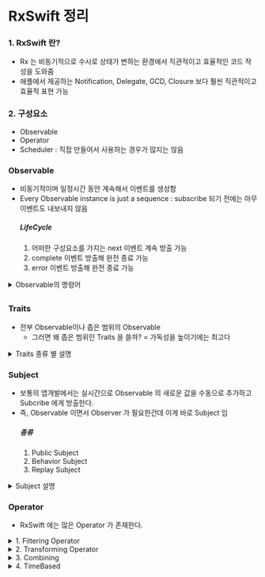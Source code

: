 # RxSwift 정리
### 1. RxSwift 란?
- Rx 는 비동기적으로 수시로 상태가 변하는 환경에서 직관적이고 효율적인 코드 작성을 도와줌
- 애플에서 제공하는 Notification, Delegate, GCD, Closure 보다 훨씬 직관적이고 효율적 표현 가능

### 2. 구성요소
- Observable
- Operator
- Scheduler : 직접 만들어서 사용하는 경우가 많지는 않음

### Observable
- 비동기적이며 일정시간 동안 계속해서 이벤트를 생성함
- Every Observable instance is just a sequence : subscribe 되기 전에는 아무 이벤트도 내보내지 않음
    ##### LifeCycle
    1. 어떠한 구성요소를 가지는 next 이벤트 계속 방출 가능
    2. complete 이벤트 방출해 완전 종료 가능
    3. error 이벤트 방출해 완전 종료 가능

<details>
<summary>Observable의 명령어 </summary>
<div markdown="1">

1. Just : 하나의 요소만 포함하는 Observable 시퀀스를 생성하는 명령어
    ```swift
    Observable<Int>.just(1)
        .subscribe(onNext: {
            print($0)
        })
        // 1
    ```

2. Of : 하나 이상의 이벤트를 넣을 수 있는 명령어
    ```swift
    Observable<Int>.of(1,2,3)
        .subscribe(onNext: {
            print($0)
        })
    // 1
    // 2
    // 3
    ```
    ----------
    ```swift
    Observable<Int>.of([1,2,3])
        .subscribe(onNext: {
            print($0)
        })  
    // [1,2,3]
    ```
    
3. From : array 형태의 요소만 받는 명령어
    <details>
    <summary>코드</summary>
    <div markdown="1">
    ```swift
    Observable.from([1,2,3]) 
    .subscribe(onNext:{
        print($0)
    })
    // 1
    // 2
    // 3
    ```
    <div>
    </details>
4. Subscribe : 어떤 명령어를 사용을 하던 구독을 하지 않으면 그 값을 보여주지 않음
    - onNext 와 같은 내부 파라미터를 선언하지 않으면 과정을 보여주게 됨
    ```swift
    Observable.of(1,2,3).subscribe{ print($0) }
    // next(1)
    // next(2)
    // next(3)
    // completed
    ```
    ----------
    ```swift
    Observable.of(1,2,3).subscribe {
        if let element = $0.element {
            print(element)
        }
    }
    // 1
    // 2
    // 3
    ```

5. Empty : 아무런 요소를 가지지 않음
    - 아무런 요소를 가지지 않기에 Observable 에서 타입 추론 할 수 없음
    - Type을 명시적으로 써주면 추론이 가능해진다. void 와 매우 잘 맞음
    - 즉시 종료하고자 하는 Observable 을 갖고자 하거나, 의도적으로 0개의 값을 갖는 Observable 리턴시 사용
    ```swift
    Observable.empty().subscribe { print($0) }
    //
    ```
    ----------
    ```swift
    Observable<Void>.empty().subscribe { print($0) }
    // completed
    ```
    ----------
    ```swift
    Observable<Void>.empty()
    .subscribe(onNext: {},
               onCompleted: { print("Completed") } )
    // completed
    ```
    ----------
    ```swift
    Observable<Int>.empty()
    .subscribe(onNext: {_ in
    	print("Next"
    },
               onCompleted: { print("Completed") } )
    // completed
    ```

6. Never : 작동은 하지만 아무것도 내보내지 않음 -> debug 를 사용해 동작 되는지 확인 가능
    ```swift
    Observable.never()
    .subscribe(onNext: {
        print($0)
    },
               onCompleted: {
        print("Completed")
    })
    //
    ```
    ----------
    ```swift
    Observable.never()
    .debug()
    .subscribe(onNext: {
        print($0)
    },
               onCompleted: {
        print("Completed")
    })
    // 2022-10-26 00:44:36.770: Observable.playground:61 (__lldb_expr_123) -> subscribed
    ```

7. Range : start 값을 count 만큼 증가하면서 요소에 추가함 -> 반복문 느낌이랄까
    ```swift
    Observable.range(start: 1, count: 10)
    .subscribe(onNext: {
        print("2*\($0) = \(2*$0)")
    },
               onCompleted: {
        print("Completed")
    })
    // 2*1 = 2
    // 2*2 = 4
    // 2*3 = 6
    // 2*4 = 8
    // 2*5 = 10
    // 2*6 = 12
    // 2*7 = 14
    // 2*8 = 16
    // 2*9 = 18
    // 2*10 = 20
    // Completed
    ```

8. Dispose : Subscribe 를 끊고 싶을 때 사용함 -> 메모리 누수 방지를 위해 사용
    ```swift
    Observable.of(1,2,3)
    .subscribe(onNext: {
        print($0)
    }).dispose()
    // 1
    // 2
    // 3
    ```

9. DisposeBag : 8번과 같지만 사용법이 조금 다름
    ```swift
    let disposeBag = DisposeBag()
    Observable.of(1,2,3)
    .subscribe(onNext: {
        print($0)
    }).disposed(by: disposeBag)
    // 1
    // 2
    // 3
    ```

10. Create : escaping Closure 로 Any Observable 을 취하고 diposable 을 리턴하는 방식
    - Error 는 error 단에서 Observable을 종료시킴
    ```swift
    Observable.create { observer -> Disposable in
        observer.onNext(1)
        observer.onCompleted()
        observer.onNext(2)
        return Disposables.create()
    } .subscribe{ print($0) }
        .disposed(by: disposeBag)
    // 1
    ```
    ----------
    ```swift
    enum MyError: Error {
        case anError
    }
    
    Observable.create { observer -> Disposable in
        observer.onNext(1)
        observer.onError(MyError.anError)
        observer.onCompleted()
        return Disposables.create()
    }.subscribe(
        onNext: {
            print($0)
        },
        onError: {
            print($0.localizedDescription)
        },
        onCompleted: {
            print("Completed")
        },
        onDisposed: {
            print("Disposed")
        }
    ).disposed(by: disposeBag)
    // 1
    // The operation couldn’t be completed. (__lldb_expr_123.MyError error 0.)
    // Disposed
    ```

11. Deffered : subscribe 를 기다리는 Observable을 만드는 대신, 각 subscribe에 Observable 항목을 제공하는 Observable Factory를 만드는 방식
    - 그냥 observable을 모아서 만들고 한 번에 subscribe 하는 느낌
    ```swift
    Observable.deferred {
        Observable.of(1,2,3)
    }.subscribe{ print($0) }
        .disposed(by: disposeBag)
    // next(1)
    // next(2)
    // next(3)
    // completed
    ```
    ----------
    ```swift
    var shake: Bool = false
    let factory: Observable<String> = Observable.deferred {
        shake = !shake
        if shake {
            return Observable.of("🤝")
        } else {
            return Observable.of("👏")
        }
    }
    for _ in 0...3 {
        factory.subscribe(onNext: { print($0) } )
            .disposed(by: disposeBag)
    }
    // 🤝
    // 👏
    // 🤝
    // 👏
    ```
</div>
</details>

##

### Traits
- 전부 Observable이나 좁은 범위의 Observable
  - 그러면 왜 좁은 범위인 Traits 을 쓸까? = 가독성을 높이기에는 최고다

<details>
<summary>Traits 종류 별 설명</summary>

1. single
- .Success 와 .Error 로 만 구성이 되어있음
  1. .Success : .Next와 .Complete를 합친거와 같음
  2. .Error : error 발생 후 완전히 종료 
- Subscribe 가 Observable의 Subscribe 와 종류가 다름
```swift
Single<String>.just("👍")
    .subscribe(onSuccess: { print($0) },
               onFailure: { print("ERROR: \($0)")},
               onDisposed: { print("disposed")})
    .disposed(by: disposeBag)

// 👍
// disposed
```
---
- Observable을 single로 사용 하는 방법
```swift
Observable<String>.just("👻")
    .asSingle()
    .subscribe(onSuccess: { print($0) },
               onFailure: { print("ERROR: \($0)") },
               onDisposed: { print("disposed") })
    .disposed(by: disposeBag)

// 👻
// disposed
```
----
- Single은 네크워크 환경에서도 주로 사용을 함
```swift
struct SomeJson: Decodable {
    let name: String
}

enum JSONError: Error {
    case decodingError
}

let json1 = """
{"name":"Park"}
"""

let json2 = """
{"my_name":"two"
"""

func decode(json: String) -> Single<SomeJson> {
    Single<SomeJson>.create { observer -> Disposable in
        guard let data = json.data(using: .utf8),
              let json = try? JSONDecoder().decode(SomeJson.self, from: data)
        else {
            observer(.failure(JSONError.decodingError))
            return Disposables.create()
        }
        observer(.success(json))
        return Disposables.create()
    }
}

decode(json: json1)
    .subscribe {
        switch $0 {
        case .success(let json):
            print(json.name)
        case .failure(let error):
            print(error)
        }
    }.disposed(by: disposeBag)

// Park
```


2. maybe
- Single과 유사함
- .Success, .Completed, .Error 로 구성
    1. .Success : = .Success
    2. .Completed : 아무런 값도 방출하지 않고 그냥 Complete 됨
    3. .Error : = .error
```swift
Maybe<String>.just("🤖")
    .subscribe(onSuccess: {print($0)},
               onError: {print($0)},
               onCompleted: {print("Completed")},
               onDisposed: {print("disposed")})
    .disposed(by: disposeBag)

// 🤖
// disposed
```
----
- Observable을 maybe로 사용하는 방법
```swift
Observable<String>.create { observer -> Disposable in
    observer.onError(TraitsError.maybe)
    return Disposables.create()
}.asMaybe()
    .subscribe(onSuccess: {print("성공: \($0)")},
               onError: {print("에러: \($0)")},
               onCompleted: {print("Completed")},
               onDisposed: {print("disposed")})
    .disposed(by: disposeBag)

// 에러: maybe
// disposed
```

3. completable
- .Completed, .Error 로 구성
    1. .Completed : 어떠한 값도 방출하지 않음
    2. .Error : = .error
- Single이나 maybe는 앞에 as 명령어를 써서 Observable을 바꿀 수 있지만, Completable은 그런게 읎음
- Completable은 .create 명령어로 생성함
- 동기식 연산을 확인하기에 유용하게 쓰일 수 있음

```swift
Completable.create { observer -> Disposable in
    observer(.completed)
    return Disposables.create()
}.subscribe(onCompleted: {print("Completed")},
            onError: {print("Error: \($0)")},
            onDisposed: {print("disposed")})
.disposed(by: disposeBag)

// Completed
// disposed
```
----
```swift
Completable.create { observer -> Disposable in
    observer(.error(TraitsError.completable))
    return Disposables.create()
}.subscribe(onCompleted: {print("Completed")},
            onError: {print("Error: \($0)")},
            onDisposed: {print("disposed")})
.disposed(by: disposeBag)

// Error: completable
// disposed
```

<div markdown="1">


</div>
</details>

### Subject
- 보통의 앱개발에서는 실시간으로 Observable 의 새로운 값을 수동으로 추가하고 Subcribe 에게 방출한다.
- 즉, Observable 이면서 Observer 가 필요한건데 이게 바로 Subject 임
    ##### 종류
    1. Public Subject
    2. Behavior Subject
    3. Replay Subject

<details>
<summary>Subject 설명</summary>
<div markdown="1">

1. Public Subject : 비어있는 상태로 시작해서 새 값이 발생하면 새 값을 subscribe 에 방출함
    - 결과에서 보면 알 수 있듯이 처음 .onNext 는 subscribe 가 되지 않아 출력이 되지 않으며 마지막 .onNext 는 dispose 되어 출력 되지 않음

    ```swift
    let publishSubject = PublishSubject<String>()
    publishSubject.onNext("Hello")
        
    let subscriber1 = publishSubject
        .subscribe(onNext: { print($0) })
    publishSubject.onNext("Hi?")
    publishSubject.onNext("Can U hear me?")

    subscriber1.dispose()

    let subscriber2 = publishSubject
        .subscribe(onNext:{ print($0) })

    publishSubject.onNext("Hello~?")
    publishSubject.onCompleted()

    publishSubject.onNext("It's done")

    subscriber2.dispose()

    publishSubject
        .subscribe{
            print("3rd Subscribe:", $0.element ?? $0)
        }.disposed(by: disposeBag)
            
    publishSubject.onNext("R U Sure?")

    // Hi?
    // Can U hear me?
    // Hello~?
    // 3rd Subscribe: completed
    ```

2. Behavior Subject : 하나의 초기값을 가진 상태로 시작해 새 Subscribe가 생겼을 때, 초기값 또는 최근값을 방출함
    - Observable 은 subscribe 내에서 값을 가지고 활용을 하지만 Behavior Subject 는 value 를 뽑아내는게 가능함

    ```swift
   enum SubjectError: Error {
        case error1
    }

    let behaviorSubject = BehaviorSubject<String>(value: "initValue")
    behaviorSubject.onNext("First Value")

    behaviorSubject.subscribe {
        print("First: ", $0.element ?? $0)
    }.disposed(by: disposeBag)

    behaviorSubject.onError(SubjectError.error1)

    behaviorSubject.subscribe {
        print("Second: ", $0.element ?? $0)
    }.disposed(by: disposeBag)

    // First:  First Value
    // First:  error(error1)
    // Second:  error(error1)
    ```
        
    3. Replay Subject : 버퍼를 두고 초기화를 하게 되고 버퍼사이즈 만큼의 이벤트를 유지하며 새 subscribe 발생시 이벤트를 방출함

    ```swift
    let replaySubject = ReplaySubject<String>.create(bufferSize: 2)

    replaySubject.onNext("First")
    replaySubject.onNext("Second")
    replaySubject.onNext("Third")

    replaySubject.subscribe {
        print("First SubScriber:", $0.element ?? $0)
    }.disposed(by: disposeBag)

    replaySubject.subscribe {
        print("Second Subscribe: ", $0.element ?? $0)
    }.disposed(by: disposeBag)

    replaySubject.onNext("Fourth")
    replaySubject.onError(SubjectError.error1)
    replaySubject.dispose()

    replaySubject.subscribe {
        print("Third Subscribe: ", $0.element ?? $0)
    }.disposed(by: disposeBag)

    // First SubScriber: Second
    // First SubScriber: Third
    // Second Subscribe:  Second
    // Second Subscribe:  Third
    // First SubScriber: Fourth
    // Second Subscribe:  Fourth
    // First SubScriber: error(error1)
    // Second Subscribe:  error(error1)
    // Third Subscribe:  error(Object `RxSwift.(unknown context at $10573f460).ReplayMany<Swift.String>` was already disposed.)
    ```
</div>
</details>

### Operator
- RxSwift 에는 많은 Operator 가 존재한다.

<details>
<summary>1. Filtering Operator</summary>
<div markdown="1">

1. ignoreElements : onNex를 무시한다고 보면 됨
```swift
let sleepMode = PublishSubject<String>()

sleepMode
    .ignoreElements()
    .subscribe { _ in
        print("WAkE UP!!!")
    }.disposed(by: disposeBag)

sleepMode.onNext("WAKEEEEE")
sleepMode.onNext("WAKEEEEE")
sleepMode.onNext("WAKEEEEE")
sleepMode.onCompleted()

// WAKE UP!!
```

2. element(at:) : 특정 인덱스 번호(값이 아님!!!)에 대한 onNext 만 방출
```swift
let secondWake = PublishSubject<String>()

secondWake
    .element(at: 2)
    .subscribe(onNext: {
        print($0)
    }).disposed(by: disposeBag)

secondWake.onNext("0")
secondWake.onNext("1")
secondWake.onNext("2")
secondWake.onNext("3")
secondWake.onNext("4")

// 2
```

3. filter : 조건에 부합하는 요소들만 방출
```swift
Observable.of(1,2,3,4,5,6,7,8)
    .filter { $0 % 2 == 0 }
    .subscribe(onNext : {
        print($0)
    }).disposed(by: disposeBag)
    
// 2
// 4
// 6
// 8
```

4. skip : 첫번째 요소부터 n번째 요소까지 스킵
```swift
Observable.of(1,2,3,4,5,6,7)
    .skip(5)
    .subscribe(onNext: {
        print($0)
    }).disposed(by: disposeBag)
    
// 6
// 7
```

5. skip(while:) : 어떤 요소를 내보내지 않다가 조건에 맞을 경우 내보냄
```swift
Observable.of(1,2,3,4,5,6,7,8,9)
    .skip(while: {
        $0 < 8
    })
    .subscribe(onNext: {
        print($0)
    }).disposed(by: disposeBag)

// 8
// 9
```

6. skip(until:) : until에 있는 Observable이 방출되기 전까지 그 전의 동작에 대해서는 무시
```swift
let person = PublishSubject<String>()
let openTime = PublishSubject<String>()

person
    .skip(until: openTime)
    .subscribe(onNext: {
        print($0)
    }).disposed(by: disposeBag)

person.onNext("First")
person.onNext("Second")
openTime.onNext("Open")
person.onNext("Third")

// Third
```

7. take : 첫번째부터 n번째까지만 내보내고 그 이후는 스킵 > skip의 반대 방식
```swift
Observable.of(1,2,3,4,5)
    .take(3)
    .subscribe(onNext: {
        print($0)
    }).disposed(by: disposeBag)
    
// 1
// 2
// 3
```

8. take(while:) : 요소들을 내보내다가 조건에 맞는 경우 요소를 내보내지 않음 > skip(while:)의 반대 방식
```swift
Observable.of(1,2,3,4,5)
    .take(while: {
        $0 != 3
    })
    .subscribe(onNext: {
        print($0)
    }).disposed(by: disposeBag)
    
// 1
// 2
```

9. enumerated : 방출될때 해당 요소의 인덱스까지 같이 방출함 > 방출된 요소의 인덱스 필요할 때 사용함
```swift
Observable.of(1,2,3,4,5)
    .enumerated()
    .take(while: {
        $0.index < 3
    }).subscribe(onNext: {
        print($0)
    }).disposed(by: disposeBag)
    
// (index: 0, element: 1)
// (index: 1, element: 2)
// (index: 2, element: 3)
```

10. take(until:) : until에 들어있는 Observable이 방출된 후의 동작은 무시 > skip(until:)과 반대로 작용
```swift
let applicate = PublishSubject<String>()
let end = PublishSubject<String>()

applicate
    .take(until: end)
    .subscribe(onNext: {
        print($0)
    }).disposed(by: disposeBag)

applicate.onNext("First")
applicate.onNext("Second")  
end.onNext("End")
applicate.onNext("Third")

// First
// Second
```

11. distinctUntilChanged : 연달아 같은 값이 입력될 때 중복된 값을 무시하는 필터
```swift
Observable.of(1,1,2,2,3,3,4,4,5,5,1,2,2,2,2,3)
    .distinctUntilChanged()
    .subscribe(onNext: {
        print($0)
    }).disposed(by: disposeBag)
    
// 1
// 2
// 3
// 4
// 5
// 1
// 2
// 3
```

</div>
</details>

<details>
<summary>2. Transforming Operator</summary>
<div markdown="1">

1. toArray : 독립적으로 많은 양의 요소를 넣어도 하나의 array로 나오게 만듬 > 요소를 배열로 append 같은거지 뭐.
```swift
Observable.of(1,2,3,4,5)
    .toArray()
    .subscribe(onSuccess: {
        print($0)
    } ).disposed(by: disposeBag)

// [1, 2, 3, 4, 5]
```

2. map : map = map
```swift
Observable.of(Date())
    .map { date -> String in
        let dateFormatter = DateFormatter()
        dateFormatter.dateFormat = "yyyy-MM-dd"
        dateFormatter.locale = Locale(identifier: "ko_KR")
        return dateFormatter.string(from: date)
    }.subscribe(onNext: {
        print($0)
    }).disposed(by: disposeBag)
    
// 2022-08-10
```

3. flatMap : Observable 안에 Observable 같이 중첩되어 있는 경우에 이 명령어로 꺼내 볼 수 있음
- koreaMember 는 BowMan 이면서 Player 이므로 score를 보기 위해서 사용함
- 결과는 초기값이 있는 상황에서 koreaMember가 onNext 가 되었으므로 그 값이 나오고 후에 onNext 로 점수를 넣게되어 값이 방출됨
```swift
protocol Player {
    var score: BehaviorSubject<Int> { get }
}

struct BowMan: Player {
    var score: BehaviorSubject<Int>
}

let koreaMember = BowMan(score: BehaviorSubject<Int>(value: 10))
let amricaMember = BowMan(score: BehaviorSubject<Int>(value: 8))

let stadium = PublishSubject<Player>()

stadium
    .flatMap { Player in
        Player.score
    }.subscribe(onNext: {
        print($0)
    }).disposed(by: disposeBag)

stadium.onNext(koreaMember)
koreaMember.score.onNext(10)

stadium.onNext(amricaMember)
amricaMember.score.onNext(10)

// 10
// 10
// 8
// 10
```

4. flatMapLatest : 가장 최근의 Observable에서 값을 생성하고 그 이전에 발생한 Observable의 subscribe를 해지 > flat + switchLatest 의 형태라 보면 됨
- 결과에서 처음 seoul이 onNext 될 때 초기값이 7이 나오게 되고 다시 onNext 되었을 때 9가 나오게 된다.
- 하지만 두번째 contest에 jeju가 onNext 되면서 flatMapLatest 의 기능인 가장 최근의 Observable 에서 값을 생성하는 기능으로 seoul의 subscribe는 해지된다.
- 즉, 3번째 결과인 6은 jeju 의 초기값인 6이지만 4번째 결과인 8은 seoul.score.onNext(10)을 했음에도 
contest.onNext(jeju) 이 명령어로 해지가 되었기에 그 값은 방출되지 않고 바로 다음 명령어인 
jeju.score.onNext(8) 가 동작해 8이 방출되었다.

```swift
struct Jump: Player {
    var score: BehaviorSubject<Int>
}

let seoul = Jump(score: BehaviorSubject<Int>(value: 7))
let jeju = Jump(score: BehaviorSubject<Int>(value: 6))

let contest = PublishSubject<Player>()

contest
    .flatMapLatest { Player in
        Player.score
    }.subscribe(onNext: {
        print($0)
    }).disposed(by: disposeBag)

contest.onNext(seoul)
seoul.score.onNext(9)

contest.onNext(jeju)
seoul.score.onNext(10)
jeju.score.onNext(8)


// 7
// 9
// 6
// 8
```

5. materialize and dematerialize : Observable을 Observable의 이벤트로 변환해야 할 때 사용.
- 보통의 경우 Observable 속성을 가진 Observable을 제어할 수 없는데 외부적으로 Observable이 종료되는것을 방지하기 위해서 error 이벤트를 처리하고 싶을 수 있는 데 그때 사용함
```swift
enum Foul: Error {
    case FastStart
}

struct Runner: Player {
    var score: BehaviorSubject<Int>
}

let kim = Runner(score: BehaviorSubject<Int>(value: 0))
let lee = Runner(score: BehaviorSubject<Int>(value: 1))

let game = BehaviorSubject<Player>(value: kim)

game
    .flatMapLatest { Player in
        Player.score
            .materialize()
    }.subscribe(onNext: {
        print($0)
    }).disposed(by: disposeBag)

kim.score.onNext(1)
kim.score.onError(Foul.FastStart)
kim.score.onNext(2)

game.onNext(lee)

// next(0)
// next(1)
// error(FastStart)
// next(1)
```
----
- materialize를 사용하지 않을 경우
- 사용하지 않을 경우 Error가 발생하게 되면 그 순간 완전종료되어 그 다음 진행이 되지 않게 됨
```swift
enum Foul: Error {
    case FastStart
}

struct Runner: Player {
    var score: BehaviorSubject<Int>
}

let kim = Runner(score: BehaviorSubject<Int>(value: 0))
let lee = Runner(score: BehaviorSubject<Int>(value: 1))

let game = BehaviorSubject<Player>(value: kim)

game
    .flatMapLatest { Player in
        Player.score
    }.subscribe(onNext: {
        print($0)
    }).disposed(by: disposeBag)

kim.score.onNext(1)
kim.score.onError(Foul.FastStart)
kim.score.onNext(2)

game.onNext(lee)

// 0
// 1
// Unhandled error happened: FastStart
```
- dematerialize : materialize 에서 동작 과정까지 나오던 걸 없애고 보여준다.

```swift
enum Foul: Error {
    case FastStart
}

struct Runner: Player {
    var score: BehaviorSubject<Int>
}

let kim = Runner(score: BehaviorSubject<Int>(value: 0))
let lee = Runner(score: BehaviorSubject<Int>(value: 1))

let game = BehaviorSubject<Player>(value: kim)

game
    .flatMapLatest { Player in
        Player.score
            .materialize()
    }
    .filter {
        guard let error = $0.error else { return true}
        print(error)
        return false
    }.dematerialize()
    .subscribe(onNext: {
        print($0)
    }).disposed(by: disposeBag)

kim.score.onNext(1)
kim.score.onError(Foul.FastStart)
kim.score.onNext(2)

game.onNext(lee)

// 0
// 1
// FastStart
// 1
```

</div>
</details>




<details>
<summary>3. Combining</summary>
<div markdown="1">

- 다양한 방법으로 시퀀스를 모으고 각각의 시퀀스 내 데이터들을 병합하는 방법

1. startWith : startWith에 들어간게 가장 먼저 방출 됨
```swift
let yellowClass = Observable.of("😁","🥲","🤭")

yellowClass
    .enumerated() // Observable 의 index 와 elements 를 분리 해주는 명령
    .map ({ index, element in
        return element + "어린이" + "\(index)"
    })
    .startWith("😆선생님") // 당연히 해당 Observable 과 동일한 타입으로 들어가야 함
    .subscribe(onNext: {
        print($0)
    }).disposed(by: disposeBag)
// 😆선생님
// 😁어린이0
// 🥲어린이1
// 🤭어린이2
```

2. concat : 지정된 순서에 맞게 방출 됨
- startWith는 concat의 변형이라 할 수 있음
```swift
let yellowClassChildren = Observable.of("😁","🥲","🤭")
let teacher = Observable.of("😆선생님")

let walkInLine = Observable
    .concat([teacher,yellowClassChildren])
    .subscribe(onNext: {
        print($0)
    }).disposed(by: disposeBag)

// 😆선생님
// 😁
// 🥲
// 🤭
```
---
```swift
teacher
    .concat(yellowClassChildren)
    .subscribe(onNext: {
        print($0)
    }).disposed(by: disposeBag)

// 😆선생님
// 😁
// 🥲
// 🤭
```

3. concatMap : flatMap과 밀접한 관계를 갖고 있다고 보면 됨
- 각각의 시퀀스가 다음 시퀀스가 구독이 되기전에 합쳐짐
- 각각의 시퀀스를 어떻게 append 할 수 있는가를 정하는게 이 역할
```swift
let careCenter: [String: Observable<String>] = [
    "Yellow" : Observable.of("😁","🥲","🤭"),
    "Blue" : Observable.of("🥶","🤖")
]
Observable.of("Yellow", "Blue")
    .concatMap { classes in
        careCenter[classes] ?? .empty()
    }.subscribe(onNext: {
        print($0)
    }).disposed(by: disposeBag)

// 😁
// 🥲
// 🤭
// 🥶
// 🤖
```

4. Merge : 시퀀스를 합치는 방식들 중에서 가장 쉬운 방법
- 합쳐지는 시퀀스의 요소는 순서를 보장하지는 않음
- merge를 사용하면 요소가 되는 Observable과 감싸고 있는 Observable이 끝이 나야 종료가 됨
- 내부에 존재하는 시퀀스 간의 관계는 없음
- 만약 하나라도 error가 발생을 하게 될 경우 그 즉시 error을 방출 후 멈추게 됨
```swift
let north = Observable.from(["강북구", "성북구", "동대문구", "종로구"])
let south = Observable.from(["강남구", "강동구", "영등포구", "양천구"])

Observable.of(north, south)
    .merge()
    .subscribe(onNext: {
        print($0)
    }).disposed(by: disposeBag)

// 강북구
// 성북구
// 강남구
// 동대문구
// 강동구
// 종로구
// 영등포구
// 양천구
```
----
- 아래 코드에서의 결과값이 순서를 가진것처럼 보이겠지만 maxConcurrent에 적힌 수 만큼의 시퀀스만 한 번에 받기에 그렇게 보이는것 뿐이고 몇개가 되던 merge 안에 들어가게 되면 순서는 보장 할 수 없음
- 네트워크의 양이 많아질 경우, 그 연결 수를 제한하거나 할 때 사용할것 같음 
```swift
Observable.of(north, south)
    .merge(maxConcurrent: 1)
    .subscribe(onNext: {
        print($0)
    }).disposed(by: disposeBag)

// 강북구
// 성북구
// 동대문구
// 종로구
// 강남구
// 강동구
// 영등포구
// 양천구
```

5. CombineLatest : 값을 방출할 때 마다 정해진 클로저를 호출하게 되고 받는 값은 combineLatest 의 최종값을 받게 됨
```swift
let lastName = PublishSubject<String>()
let firstName = PublishSubject<String>()

let name = Observable
    .combineLatest(lastName, firstName) { lastName, firstName in
        lastName + firstName
    }

name.subscribe(onNext: {
    print($0)
}).disposed(by: disposeBag)

lastName.onNext("Kim")
firstName.onNext("Sean")
firstName.onNext("Jo")
firstName.onNext("James")
lastName.onNext("Lee")
lastName.onNext("Park")
lastName.onNext("Choi")

// KimSean
// KimJo
// KimJames
// LeeJames
// ParkJames
// ChoiJames
```
----
```swift
let dateFormat = Observable<DateFormatter.Style>.of(.short, .long)
let currentDate = Observable<Date>.of(Date())

let nowDate = Observable
    .combineLatest(dateFormat,
                   currentDate,
                   resultSelector: { type, date -> String in
        let dateFormatter = DateFormatter()
        dateFormatter.dateStyle = type
        return dateFormatter.string(from: date)
    })

nowDate
    .subscribe(onNext: {
        print($0)
    }).disposed(by: disposeBag)

// 10/26/22
// October 26, 2022
```
----
```swift
let fullName = Observable
    .combineLatest([firstName, lastName]) { name in
        name.joined(separator: " ")
    }

fullName
    .subscribe(onNext: {
        print($0)
    }).disposed(by: disposeBag)

lastName.onNext("Kim")
firstName.onNext("Paul")
firstName.onNext("Stella")
firstName.onNext("Lily")

// KimJames
// KimPaul
// Paul Kim
// KimStella
// Stella Kim
// KimLily
// Lily Kim
```

6. zip : zip으로 합치는 시퀀스 들 중 어느 하나의 요소가 적어 먼저 완료되게 되면 zip 전체가 끝남
- 두 Observable 합치는데 5개, 10개의 시퀀스를 각각 갖고 있다면 5개만 합쳐지고 끝나게 됨
```swift
num VictoryOrDefeat {
    case victory
    case defeat
}

let fight = Observable<VictoryOrDefeat>.of(.victory,.defeat,.victory,.victory,.defeat)
let player = Observable<String>.of("🇰🇷","🇬🇩","🇳🇿","🇬🇬","🇦🇶","🇳🇱")

let result = Observable
    .zip(fight, player) { result, player in
        return player + "선수" + ": \(result)"
    }

result
    .subscribe(onNext: {
        print($0)
    }).disposed(by: disposeBag)

// 🇰🇷선수: victory
// 🇬🇩선수: defeat
// 🇳🇿선수: victory
// 🇬🇬선수: victory
// 🇦🇶선수: defeat
```


</div>
</details>


<details>
<summary>4. TimeBased</summary>
<div markdown="1">

- 과거의 요소들을 subscribe에게 다시 재생하거나 잠시 buffer 를 두고 줄 수 있어서 언제, 어떻게 과거와 새로운 요소들을 전달할건지 컨트롤 할 수 있게 해줌
과거의 요소들을 replay 하는 방식들이 존재해서 sequence가 item을 방출했을 때 보통 미래의 구독자가 지나간 Item을 받을 수 있는지 아닌지에 대해 전달해 줌

1. replay 
```swift
let helloWord = PublishSubject<String>()
let parrot = helloWord.replay(1)

parrot.connect()

helloWord.onNext("1. Hello")
helloWord.onNext("2. Hi")

parrot
    .subscribe(onNext: {
        print($0)
    })
    .disposed(by: disposeBag)

helloWord.onNext("3. What's up")

// 2. Hi
// 3. What's up
```
- replay 사용시에는 반드시 connect로 연결을 시켜줘야 함
- 구독을 뒤 늦게 했지만 replay 에서 지나간 1개는 받을 수 있게 해뒀기에 출력이 되는것을 알 수 있음

1. replayAll
```swift
let doctorStrange = PublishSubject<String>()
let timeStone = doctorStrange.replayAll()
timeStone.connect()

doctorStrange.onNext("HELLO")
doctorStrange.onNext("HI")

timeStone
    .subscribe(onNext: {
        print($0)
    })
    .disposed(by: disposeBag)

// HELLO
// HI
```

3. buffer
```swift
let source = PublishSubject<String>()
var count = 0
let timer = DispatchSource.makeTimerSource()

timer.schedule(deadline: .now() + 2 , repeating: .seconds(1))
timer.setEventHandler {
    count += 1
    source.onNext("\(count)")
}
timer.resume()

source
    .buffer(timeSpan: .seconds(2),
            count: 2,
            scheduler: MainScheduler.instance
    ).subscribe(onNext: {
        print($0)
    })
    .disposed(by: disposeBag)

// []
// ["1", "2"]
// ["3", "4"]
// ["5", "6"]
// ["7"]
// ["8", "9"]
// ["10", "11"]
// ["12", "13"]
// ["14"]
// ["15", "16"]
// ["17", "18"]
// ...
```

4. window : buffer 과 비슷해서 거의 같아보이지만 buffer가 array를 방출 한다면 window 는 Observable을 방출함
```swift
let maximumObservableNum = 5
let makeTime = RxTimeInterval.seconds(2)

let window = PublishSubject<String>()

var windowCount = 0
let windowTimerSource = DispatchSource.makeTimerSource()
windowTimerSource.schedule(deadline: .now() + 2, repeating: .seconds(1))
windowTimerSource.setEventHandler {
    windowCount += 1
    window.onNext("\(windowCount)")
}
windowTimerSource.resume()

window
    .window(
        timeSpan: makeTime,
        count: maximumObservableNum,
        scheduler: MainScheduler.instance
    )
    .flatMap { windowObservable -> Observable<(index: Int, element: String)> in
        return windowObservable.enumerated()
    }
    .subscribe(onNext: {
        print("\($0.index)번째 Observable의 요소 \($0.element)")
    })
    .disposed(by: disposeBag)

// 0번째 Observable의 요소 1
// 0번째 Observable의 요소 2
// 1번째 Observable의 요소 3
// 0번째 Observable의 요소 4
// 1번째 Observable의 요소 5
// 0번째 Observable의 요소 6
// 1번째 Observable의 요소 7
// 0번째 Observable의 요소 8
// 1번째 Observable의 요소 9
// 0번째 Observable의 요소 10
// ...
```

5. delaySubscription
- 소스가 되는 Observable 이 방출하는 이벤트를 정해진 시점이 지난 다음부터 구독을 하겠다고 조절을 하는 Operator
```swift
let delaySource = PublishSubject<String>()

var delayCount = 0
let delayTimeSource = DispatchSource.makeTimerSource()
delayTimeSource.schedule(deadline: .now() + 2, repeating: .seconds(1))
delayTimeSource.setEventHandler {
    delayCount += 1
    delaySource.onNext("\(delayCount)")
}
delayTimeSource.resume()

delaySource
    .delaySubscription(.seconds(2), scheduler: MainScheduler.instance)
    .subscribe(onNext: {
        print($0)
    })
    .disposed(by: disposeBag)

// 1
// 2
// 3
// 4
// 5
// ...
```

6. delay
- 전체 시퀀스를 뒤로 미루는 작업을 하며, 구독은 바로 해도 요소의 방출을 늦추는 작업을 한다.
```swift
let delaySubject = PublishSubject<Int>()

var delayCount = 0
let delayTimerSource = DispatchSource.makeTimerSource()
delayTimerSource.schedule(deadline: .now(), repeating: .seconds(1))
delayTimerSource.setEventHandler {
    delayCount += 1
    delaySubject.onNext(delayCount)
}
delayTimerSource.resume()

delaySubject
    .delay(.seconds(3), scheduler: MainScheduler.instance)
    .subscribe(onNext: {
        print($0)
    })
    .disposed(by: disposeBag)

// ....delay 중
// 1
// 2
// 3
// ...
```

7. Interval
- 어떤 앱은 타이머가 필요로 하게 되는데 이에 대한 다양한 솔루션이 존재를 한다.
- DispatchSource 를 통해 타이머를 만들 수 있지만 적절한 사용이 어렵다. 기존의 NSTimer 보다는 나은 솔루션이지만 EventHandler없이는 매핑이 불가능하다.
- 그래서 이와 관련해서 Rx에서 제공하는 솔루션이 바로 이 Operator 이다.
```swift
Observable<Int>
    .interval(.seconds(3), scheduler: MainScheduler.instance)
    .subscribe(onNext: {
        print($0)
    })
    .disposed(by: disposeBag)

// ....Timer
// 0
// ....Timer
// 1
// ....Timer
// 2
// ...
```

8. Timer
- Interval 보다 좀 더 강력한 형태로서 유사한 부분이 있지만 차이점이 존재한다.
- 구독 후 첫 번째 값을 방출하는 사이에 데드라인 설정이 가능하다. > 반복하는 기간은 옵셔널이라서 설정 안하면 1회 반복 후 끝
- dueTime 은 구독을 시작하는데에 대한 딜레이의 값이고 period 는 딜레이의 값이다.
```swift
Observable<Int>
    .timer(.seconds(5), period: .seconds(2), scheduler: MainScheduler.instance)
    .subscribe(onNext: {
        print($0)
    })
    .disposed(by: disposeBag)

// ....Timer
// 0
// ....Timer
// 1
// ....Timer
// 2
// ...
```

9. Timeout
- Timeout은 정해둔 시간을 초과하게 되면 에러를 발산시키고 전체 Observable을 종료시킴
- RxCocoa 에서 버튼 탭하는걸 만들어서 사용함
- 5초 내에 버튼을 누르게 될경우 값을 방출하나 5초가 지나도 누르지 않을 경우 에러를 방출함
```swift
let ifDontTouchError = UIButton(type: .system)
ifDontTouchError.setTitle("눌러주세요", for: .normal)
ifDontTouchError.sizeToFit()

PlaygroundPage.current.liveView = ifDontTouchError

ifDontTouchError.rx.tap
    .do(onNext: {
        print("tap")
    })
    .timeout(.seconds(5), scheduler: MainScheduler.instance)
    .subscribe {
        print($0)
    }
    .disposed(by: disposeBag)

// tap
// next(())
// tap
// next(())
// ....Timer
// error(Sequence timeout.)
```
</div>
</details>


<!-- 
<details>
<summary></summary>
<div markdown="1">


</div>
</details>



 -->










